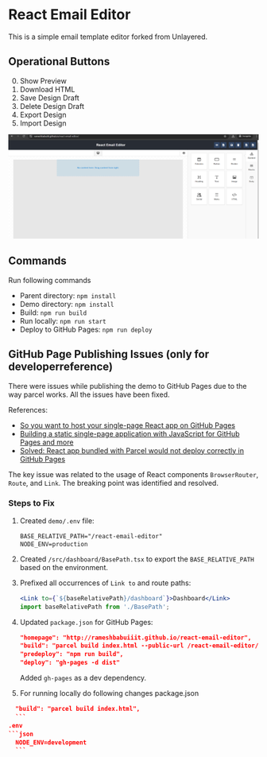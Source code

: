 # React Email Editor

This is a simple email template editor forked from Unlayered.

## Operational Buttons
0. Show Preview
1. Download HTML
2. Save Design Draft
3. Delete Design Draft
4. Export Design
5. Import Design

![Right top](./assets/email-template-builder.png)


## Commands
Run following commands
- Parent directory: `npm install`
- Demo directory: `npm install`
- Build: `npm run build`
- Run locally: `npm run start`
- Deploy to GitHub Pages: `npm run deploy`



## GitHub Page Publishing Issues (only for developerreference)

There were issues while publishing the demo to GitHub Pages due to the way parcel works. All the issues have been fixed.

References:
- [So you want to host your single-page React app on GitHub Pages](https://itnext.io/so-you-want-to-host-your-single-age-react-app-on-github-pages-a826ab01e48)
- [Building a static single-page application with JavaScript for GitHub Pages and more](https://medium.com/swlh/building-a-static-single-page-application-with-javascript-for-github-pages-and-more-eb568b436bea#8f76)
- [Solved: React app bundled with Parcel would not deploy correctly in GitHub Pages](https://dev.to/gabrieldiem/solved-react-app-bundled-with-parcel-would-not-deploy-correctly-in-github-pages-1pde)

The key issue was related to the usage of React components `BrowserRouter`, `Route`, and `Link`. The breaking point was identified and resolved.

### Steps to Fix

1. Created `demo/.env` file:
    ```
    BASE_RELATIVE_PATH="/react-email-editor"
    NODE_ENV=production
    ```

2. Created `/src/dashboard/BasePath.tsx` to export the `BASE_RELATIVE_PATH` based on the environment.

3. Prefixed all occurrences of `Link to` and route paths:
    ```jsx
    <Link to={`${baseRelativePath}/dashboard`}>Dashboard</Link>
    import baseRelativePath from './BasePath';
    ```

4. Updated `package.json` for GitHub Pages:
    ```json
    "homepage": "http://rameshbabuiiit.github.io/react-email-editor",
    "build": "parcel build index.html --public-url /react-email-editor/",
    "predeploy": "npm run build",
    "deploy": "gh-pages -d dist"
    ```
    Added `gh-pages` as a dev dependency.

5. For running locally do following changes
package.json
  ```json
    "build": "parcel build index.html",
    ```
.env
```json
    NODE_ENV=development
    ```

